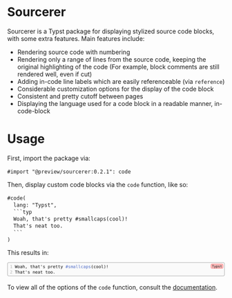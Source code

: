 # Sourcerer
Sourcerer is a Typst package for displaying stylized source code blocks, with some extra features. Main features include:

- Rendering source code with numbering
- Rendering only a range of lines from the source code, keeping the original highlighting of the code (For example, block comments are still rendered well, even if cut)
- Adding in-code line labels which are easily referenceable (via `reference`)
- Considerable customization options for the display of the code block
- Consistent and pretty cutoff between pages
- Displaying the language used for a code block in a readable manner, in-code-block

# Usage
First, import the package via:
```typ
#import "@preview/sourcerer:0.2.1": code
```

Then, display custom code blocks via the `code` function, like so:

````typ
#code(
  lang: "Typst",
  ```typ
  Woah, that's pretty #smallcaps(cool)!
  That's neat too.
  ```
)
````

This results in:

<p align="center">
  <img src="assets/sourcerer.png" width="750"/>
</p>

To view all of the options of the `code` function, consult the [documentation](DOCS.md).
